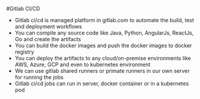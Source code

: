 #Gitlab CI/CD

* Gitlab ci/cd is managed platform in gitlab.com to automate the build, test and deployment workflows
* You can compile any source code like Java, Python, AngularJs, ReactJs, Go and create the artifacts
* You can build the docker images and push the docker images to docker registry
* You can deploy the artifacts to any cloud/on-premise environments like AWS, Azure, GCP and even to kubernetes environment
* We can use gitlab shared runners or primate runners in our own server for running the jobs
* Gitlab ci/cd jobs can run in server, docker container or in a kubernetes pod
